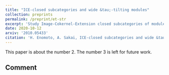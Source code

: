 ```yaml
---
title: "ICE-closed subcategories and wide &tau;-tilting modules"
collection: preprints
permalink: /preprint/et-str
excerpt: 'Study Image-Cokernel-Extension closed subcategories of module categories using the poset of torsion classes and &tau;-tilting theory.'
date: 2020-10-12
arxiv: '2010.05433'
citation: 'H. Enomoto, A. Sakai, ICE-closed subcategories and wide &tau;-tilting modules, arXiv:2005.13381.'
---
```

This paper is about the number 2. The number 3 is left for future work.

## Comment
